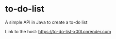 # to-do-list
A simple API in Java to create a to-do list


Link to the host: https://to-do-list-x00l.onrender.com
